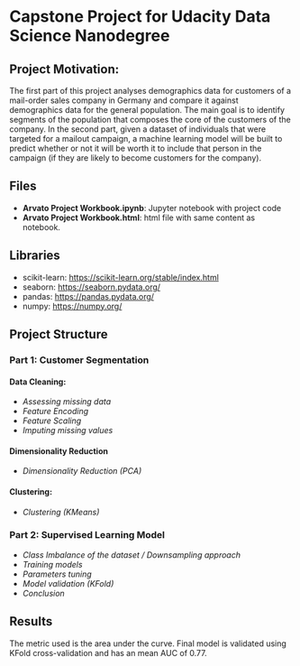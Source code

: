 # Capstone Project for Udacity Data Science Nanodegree

## Project Motivation:
The first part of this project analyses demographics data for customers of a mail-order sales company in Germany and compare it against demographics data for the general population. The main goal is to identify segments of the population that composes the core of the customers of the company. In the second part, given a dataset of individuals that were targeted for a mailout campaign, a machine learning model will be built to predict whether or not it will be worth it to include that person in the campaign (if they are likely to become customers for the company).


## Files
- **Arvato Project Workbook.ipynb**: Jupyter notebook with project code
- **Arvato Project Workbook.html**: html file with same content as notebook.

## Libraries
- scikit-learn:  https://scikit-learn.org/stable/index.html
- seaborn: https://seaborn.pydata.org/
- pandas: https://pandas.pydata.org/
- numpy: https://numpy.org/

## Project Structure
### Part 1: Customer Segmentation
#### Data Cleaning:
- *Assessing missing data*
- *Feature Encoding*
- *Feature Scaling*
- *Imputing missing values*

#### Dimensionality Reduction
- *Dimensionality Reduction (PCA)*

#### Clustering:
- *Clustering (KMeans)*

### Part 2: Supervised Learning Model
- *Class Imbalance of the dataset / Downsampling approach*
- *Training models*
- *Parameters tuning*
- *Model validation (KFold)*
- *Conclusion*

## Results
The metric used is the area under the curve. Final model is validated using KFold cross-validation and has an mean AUC of 0.77.


